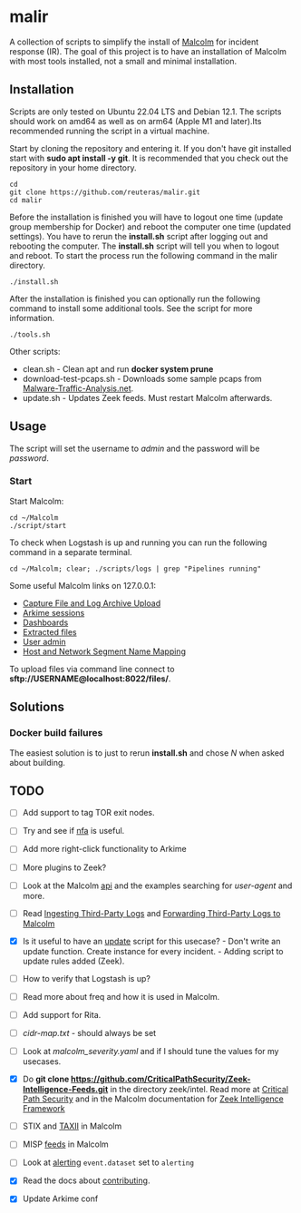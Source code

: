 # malir

A collection of scripts to simplify the install of [Malcolm][mal] for incident response (IR). The goal of this project is to have an installation of Malcolm with most tools installed, not a small and minimal installation.

## Installation

Scripts are only tested on Ubuntu 22.04 LTS and Debian 12.1. The scripts should work on amd64 as well as on arm64 (Apple M1 and later).Its recommended running the script in a virtual machine.

Start by cloning the repository and entering it. If you don't have git installed start with **sudo apt install -y git**. It is recommended that you check out the repository in your home directory.

    cd
    git clone https://github.com/reuteras/malir.git
    cd malir

Before the installation is finished you will have to logout one time (update group membership for Docker) and reboot the computer one time (updated settings). You have to rerun the **install.sh** script after logging out and rebooting the computer. The **install.sh** script will tell you when to logout and reboot. To start the process run the following command in the malir directory.

    ./install.sh

After the installation is finished you can optionally run the following command to install some additional tools. See the script for more information.

    ./tools.sh

Other scripts:

- clean.sh - Clean apt and run **docker system prune**
- download-test-pcaps.sh - Downloads some sample pcaps from [Malware-Traffic-Analysis.net][maw].
- update.sh - Updates Zeek feeds. Must restart Malcolm afterwards.

## Usage

The script will set the username to _admin_ and the password will be _password_.

### Start

Start Malcolm:

    cd ~/Malcolm
    ./script/start

To check when Logstash is up and running you can run the following command in a separate terminal.

    cd ~/Malcolm; clear; ./scripts/logs | grep "Pipelines running"

Some useful Malcolm links on 127.0.0.1:

- [Capture File and Log Archive Upload][lup]
- [Arkime sessions][las]
- [Dashboards][lda]
- [Extracted files][lef]
- [User admin][luf]
- [Host and Network Segment Name Mapping][lhn]

To upload files via command line connect to **sftp://USERNAME@localhost:8022/files/**.

## Solutions

### Docker build failures

The easiest solution is to just to rerun **install.sh** and chose _N_ when asked about building.

## TODO

- [ ] Add support to tag TOR exit nodes.
- [ ] Try and see if [nfa][nfa] is useful.
- [ ] Add more right-click functionality to Arkime
- [ ] More plugins to Zeek?
- [ ] Look at the Malcolm [api][api] and the examples searching for *user-agent* and more.
- [ ] Read [Ingesting Third-Party Logs][itl] and [Forwarding Third-Party Logs to Malcolm][ftl]
- [x] Is it useful to have an [update][upd] script for this usecase? - Don't write an update function. Create instance for every incident. - Adding script to update rules added (Zeek).
- [ ] How to verify that Logstash is up?
- [ ] Read more about freq and how it is used in Malcolm.
- [ ] Add support for Rita.
- [ ] *cidr-map.txt* - should always be set
- [ ] Look at *malcolm_severity.yaml* and if I should tune the values for my usecases.
- [x] Do **git clone https://github.com/CriticalPathSecurity/Zeek-Intelligence-Feeds.git** in the directory zeek/intel. Read more at [Critical Path Security][cps] and in the Malcolm documentation for [Zeek Intelligence Framework][zif]
- [ ] STIX and [TAXII][sta] in Malcolm
- [ ] MISP [feeds][mis] in Malcolm
- [ ] Look at [alerting][ale] `event.dataset` set to `alerting`
- [x] Read the docs about [contributing][con].
- [x] Update Arkime conf





  [ale]: https://github.com/cisagov/Malcolm#alerting
  [api]: https://github.com/cisagov/Malcolm#api
  [con]: https://github.com/cisagov/Malcolm/blob/main/docs/contributing/README.md
  [cps]: https://github.com/CriticalPathSecurity/Zeek-Intelligence-Feeds
  [ftl]: https://github.com/cisagov/Malcolm/blob/main/scripts/third-party-logs/README.md
  [itl]: https://github.com/cisagov/Malcolm#ingesting-third-party-logs
  [las]: https://127.0.0.1/sessions
  [lda]: https://127.0.0.1/dashboards
  [lef]: https://127.0.0.1/extracted-files/
  [lhn]: https://127.0.0.1/name-map-ui/
  [luf]: https://127.0.0.1:488/
  [lup]: https://127.0.0.1/upload
  [mal]: https://github.com/cisagov/Malcolm
  [maw]: https://www.malware-traffic-analysis.net/
  [mis]: https://github.com/cisagov/Malcolm#misp
  [nfa]: https://github.com/ansv46/nfa.git
  [san]: https://www.sans.org/blog/sans-zoom-backgrounds/
  [sta]: https://github.com/cisagov/Malcolm#stix-and-taxii
  [upd]: https://github.com/cisagov/Malcolm#UpgradePlan
  [zif]: https://github.com/cisagov/Malcolm#zeek-intelligence-framework
